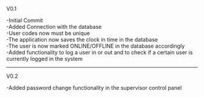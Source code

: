 V0.1  

-Initial Commit  
-Added Connection with the database  
-User codes now must be unique  
-The application now saves the clock in time in the database  
-The user is now marked ONLINE/OFFLINE in the database accordingly  
-Added functionality to log a user in or out and to check if a certain user is currently logged in the system
  
-----------------------------------------------------------------------------------------------------------------------------------------------------------  
  
V0.2  

-Added password change functionality in the supervisor control panel  

